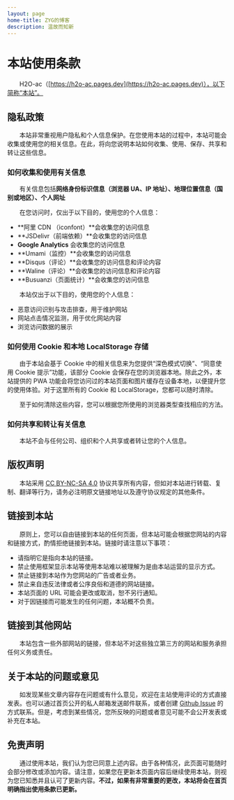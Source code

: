 ```yaml
---
layout: page
home-title: ZYG的博客
description: 温故而知新
---
```


# 本站使用条款

&emsp;&emsp;H2O-ac（[https://h2o-ac.pages.dev](https://h2o-ac.pages.dev)），以下简称“本站”。

## 隐私政策

&emsp;&emsp;本站非常重视用户隐私和个人信息保护。在您使用本站的过程中，本站可能会收集或使用您的相关信息。在此，将向您说明本站如何收集、使用、保存、共享和转让这些信息。

### 如何收集和使用有关信息

&emsp;&emsp;有关信息包括**网络身份标识信息（浏览器 UA、IP 地址）、地理位置信息（国别或地区）、个人网址**

&emsp;&emsp;在您访问时，仅出于以下目的，使用您的个人信息：

- **阿里 CDN （iconfont）**会收集您的访问信息
- **JSDelivr（前端依赖）**会收集您的访问信息
- **Google Analytics** 会收集您的访问信息
- **Umami（监控）**会收集您的访问信息
- **Disqus（评论）**会收集您的访问信息和评论内容
- **Waline（评论）**会收集您的访问信息和评论内容
- **Busuanzi（页面统计）**会收集您的访问信息

&emsp;&emsp;本站仅出于以下目的，使用您的个人信息：

- 恶意访问识别与攻击排查，用于维护网站
- 网站点击情况监测，用于优化网站内容
- 浏览访问数据的展示

### 如何使用 Cookie 和本地 LocalStorage 存储

&emsp;&emsp;由于本站会基于 Cookie 中的相关信息来为您提供“深色模式切换”、“同意使用 Cookie 提示”功能，该部分 Cookie 会保存在您的浏览器本地。除此之外，本站提供的 PWA 功能会将您访问过的本站页面和图片缓存在设备本地，以便提升您的使用体验。对于这里所有的 Cookie 和 LocalStorage，您都可以随时清除。

&emsp;&emsp;至于如何清除这些内容，您可以根据您所使用的浏览器类型查找相应的方法。

### 如何共享和转让有关信息

&emsp;&emsp;本站不会与任何公司、组织和个人共享或者转让您的个人信息。

## 版权声明

&emsp;&emsp;本站采用 [CC BY-NC-SA 4.0](https://creativecommons.org/licenses/by-sa/4.0/deed.zh) 协议共享所有内容，但如对本站进行转载、复制、翻译等行为，请务必注明原文链接地址以及遵守协议规定的其他条件。

## 链接到本站

&emsp;&emsp;原则上，您可以自由链接到本站的任何页面，但本站可能会根据您网站的内容和链接方式，酌情拒绝链接到本站。链接时请注意以下事项：

- 请指明它是指向本站的链接。
- 禁止使用框架显示本站等使用本站难以被理解为是由本站运营的显示方式。
- 禁止链接到本站作为您网站的广告或者业务。
- 禁止来自违反法律或者公序良俗和道德的网站链接。
- 本站页面的 URL 可能会更改或取消，恕不另行通知。
- 对于因链接而可能发生的任何问题，本站概不负责。

## 链接到其他网站

&emsp;&emsp;本站包含一些外部网站的链接，但本站不对这些独立第三方的网站和服务承担任何义务或责任。

## 关于本站的问题或意见

&emsp;&emsp;如发现某些文章内容存在问题或有什么意见，欢迎在主站使用评论的方式直接发表。也可以通过首页公开的私人邮箱发送邮件联系，或者创建 [Github Issue](https://github.com/zhonger/jekyll-theme-H2O-ac/issues/new) 的方式联系。但是，考虑到某些情况，您所反映的问题或者意见可能不会公开发表或补充在本站。

## 免责声明

&emsp;&emsp;通过使用本站，我们认为您已同意上述内容。由于各种情况，此页面可能随时会部分修改或添加内容。请注意，如果您在更新本页面内容后继续使用本站，则视为您已知悉并且认可了更新内容。**不过，如果有非常重要的更改，本站将会在首页明确指出使用条款已更新。**
